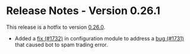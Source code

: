 # Release Notes - Version 0.26.1

This release is a hotfix to version [0.26.0](/release-notes/0.26.0).

* Added a [fix (#1732)](https://github.com/hummingbot/hummingbot/pull/1732) in configuration module to address a [bug (#1731)](https://github.com/hummingbot/hummingbot/issues/1731) that caused bot to spam trading error.
